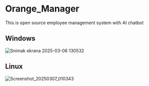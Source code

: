 # Orange_Manager
This is open source employee management system with AI chatbot

## Windows
![Snimak ekrana 2025-03-06 130532](https://github.com/user-attachments/assets/4e7c2c52-3642-4af0-bfd3-df924293c9cb)

## Linux
![Screenshot_20250307_010343](https://github.com/user-attachments/assets/2abf2368-fadb-470d-97a0-a01d1d774bc0)
